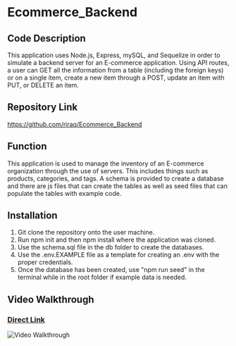 # Ecommerce_Backend

## Code Description
This application uses Node.js, Express, mySQL, and Sequelize in order to simulate a backend server for an E-commerce application. Using API routes, a user can GET all the information from a table (including the foreign keys) or on a single item, create a new item through a POST, update an item with PUT, or DELETE an item. 

## Repository Link
https://github.com/riraq/Ecommerce_Backend

## Function
This application is used to manage the inventory of an E-commerce organization through the use of servers. This includes things such as products, categories, and tags. A schema is provided to create a database and there are js files that can create the tables as well as seed files that can populate the tables with example code.

## Installation
1. Git clone the repository onto the user machine.
2. Run npm init and then npm install where the application was cloned. 
3. Use the schema.sql file in the db folder to create the databases.
4. Use the .env.EXAMPLE file as a template for creating an .env with the proper credentials.
5. Once the database has been created, use "npm run seed" in the terminal while in the root folder if example data is needed.

## Video Walkthrough

### [Direct Link](https://drive.google.com/file/d/1flfpSFmRu0v1tfH37bTAan1sKMOn0FWu/view?usp=sharing)

![Video Walkthrough](./assets/images/ecommerceBackend.gif)
